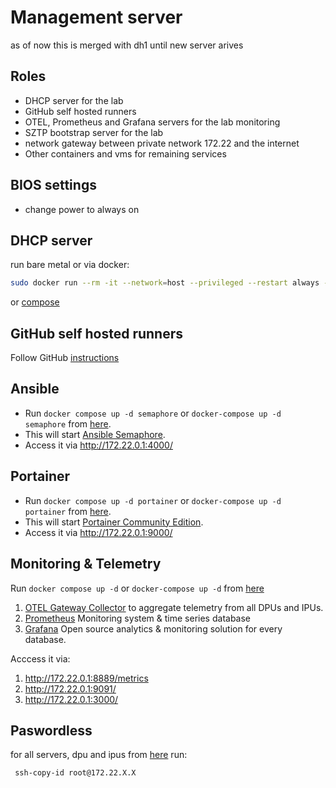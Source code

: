 # Management server

as of now this is merged with dh1 until new server arives

## Roles

- DHCP server for the lab
- GitHub self hosted runners
- OTEL, Prometheus and Grafana servers for the lab monitoring
- SZTP bootstrap server for the lab
- network gateway between private network 172.22 and the internet
- Other containers and vms for remaining services

## BIOS settings

- change power to always on

## DHCP server

run bare metal or via docker:

```bash
sudo docker run --rm -it --network=host --privileged --restart always -v "$(PWD)"/fs/etc/dhcp/dhcpd.conf:/etc/dhcp/dhcpd.conf docker.io/networkboot/dhcpd:1.3.0
```

or [compose](https://github.com/opiproject/sztp/blob/0addb57154332e7ecdebe4ba18b2633278857ef5/docker-compose.yml#L51-L68)

## GitHub self hosted runners

Follow GitHub [instructions](https://github.com/opiproject/opi-poc/settings/actions/runners/new?arch=x64&os=linux)

## Ansible

- Run `docker compose up -d semaphore` or `docker-compose up -d semaphore` from [here](../../Documentation/otel).
- This will start [Ansible Semaphore](https://docs.semui.co).
- Access it via <http://172.22.0.1:4000/>

## Portainer

- Run `docker compose up -d portainer` or `docker-compose up -d portainer` from [here](../../Documentation/otel).
- This will start [Portainer Community Edition](https://www.portainer.io/).
- Access it via <http://172.22.0.1:9000/>

## Monitoring & Telemetry

Run `docker compose up -d` or `docker-compose up -d` from [here](../../Documentation/otel)

1. [OTEL Gateway Collector](https://opentelemetry.io/docs/collector/deployment/gateway/) to aggregate telemetry from all DPUs and IPUs.
2. [Prometheus](https://prometheus.io/) Monitoring system & time series database
3. [Grafana](https://grafana.com/) Open source analytics & monitoring solution for every database.

Acccess it via:

1. <http://172.22.0.1:8889/metrics>
2. <http://172.22.0.1:9091/>
3. <http://172.22.0.1:3000/>

## Paswordless

for all servers, dpu and ipus from [here](../../Documentation/ips.md) run:

```bash
 ssh-copy-id root@172.22.X.X
```
